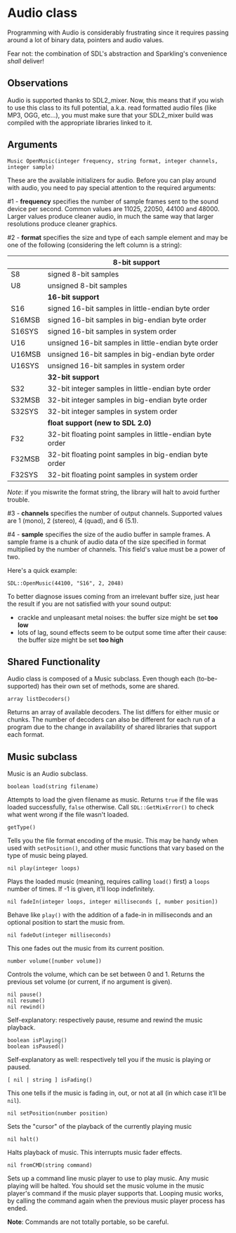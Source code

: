 # Audio class

Programming with Audio is considerably frustrating since it requires passing
around a lot of binary data, pointers and audio values.

Fear not: the combination of SDL's abstraction and Sparkling's convenience
*shall* deliver!

## Observations

Audio is supported thanks to SDL2_mixer. Now, this means that if you wish
to use this class to its full potential, a.k.a. read formatted audio files
(like MP3, OGG, etc…), you must make sure that your SDL2_mixer build was compiled
with the appropriate libraries linked to it.

## Arguments

	Music OpenMusic(integer frequency, string format, integer channels, integer sample)

These are the available initializers for audio.
Before you can play around with audio, you need to pay special attention to the
required arguments:

\#1 - **frequency** specifies the number of sample frames sent to the sound device per
second. Common values are 11025, 22050, 44100 and 48000.
Larger values produce cleaner audio, in much the same way that larger
resolutions produce cleaner graphics.

\#2 - **format** specifies the size and type of each sample element and may be one
of the following (considering the left column is a string):

| |                           **8-bit support**                              |
| ------- | ---------------------------------------------------------------- |
| S8      | signed 8-bit samples                                             |
| U8      | unsigned 8-bit samples                                           |
| |                          **16-bit support**                              |
| S16     | signed 16-bit samples in little-endian byte order                |
| S16MSB  | signed 16-bit samples in big-endian byte order                   |
| S16SYS  | signed 16-bit samples in system order                            |
| U16     | unsigned 16-bit samples in little-endian byte order              |
| U16MSB  | unsigned 16-bit samples in big-endian byte order                 |
| U16SYS  | unsigned 16-bit samples in system order                          |
| |                         **32-bit support**                               |
| S32     | 32-bit integer samples in little-endian byte order               |
| S32MSB  | 32-bit integer samples in big-endian byte order                  |
| S32SYS  | 32-bit integer samples in system order                           |
| |                   **float support (new to SDL 2.0)**                     |
| F32     | 32-bit floating point samples in little-endian byte order        |
| F32MSB  | 32-bit floating point samples in big-endian byte order           |
| F32SYS  | 32-bit floating point samples in system order                    |

*Note*: if you miswrite the format string, the library will halt to avoid further
trouble.

\#3 - **channels** specifies the number of output channels.
Supported values are 1 (mono), 2 (stereo), 4 (quad), and 6 (5.1).

\#4 - **sample** specifies the size of the audio buffer in sample frames.
A sample frame is a chunk of audio data of the size specified in format
multiplied by the number of channels. This field's value must be a power of two.

Here's a quick example:

	SDL::OpenMusic(44100, "S16", 2, 2048)

To better diagnose issues coming from an irrelevant buffer size,
just hear the result if you are not satisfied with your sound output:

* crackle and unpleasant metal noises: the buffer size might be set **too low**
* lots of lag, sound effects seem to be output some time after their cause:
the buffer size might be set **too high**

## Shared Functionality

Audio class is composed of a Music subclass. Even though each (to-be-supported)
has their own set of methods, some are shared.

	array listDecoders()

Returns an array of available decoders. The list differs for either music or chunks.
The number of decoders can also be different for each run of a program due to the
change in availability of shared libraries that support each format.

## Music subclass

Music is an Audio subclass.

	boolean load(string filename)

Attempts to load the given filename as music.
Returns `true` if the file was loaded successfully, `false` otherwise.
Call `SDL::GetMixError()` to check what went wrong if the file wasn't loaded.

	getType()

Tells you the file format encoding of the music.
This may be handy when used with `setPosition()`, and other music functions
that vary based on the type of music being played.

	nil play(integer loops)

Plays the loaded music (meaning, requires calling `load()` first)
a `loops` number of times. If -1 is given, it'll loop indefinitely.

	nil fadeIn(integer loops, integer milliseconds [, number position])

Behave like `play()` with the addition of a fade-in in milliseconds and
an optional position to start the music from.

	nil fadeOut(integer milliseconds)

This one fades out the music from its current position.

	number volume([number volume])

Controls the volume, which can be set between 0 and 1.
Returns the previous set volume (or current, if no argument is given).

	nil pause()
	nil resume()
	nil rewind()

Self-explanatory: respectively pause, resume and rewind the music playback.

	boolean isPlaying()
	boolean isPaused()

Self-explanatory as well: respectively tell you if the music is playing or paused.

	[ nil | string ] isFading()

This one tells if the music is fading in, out, or not at all (in which case it'll
be `nil`).

	nil setPosition(number position)

Sets the "cursor" of the playback of the currently playing music

	nil halt()

Halts playback of music. This interrupts music fader effects.

	nil fromCMD(string command)

Sets up a command line music player to use to play music.
Any music playing will be halted.
You should set the music volume in the music player's command if the music
player supports that. Looping music works, by calling the command again when
the previous music player process has ended.

**Note**: Commands are not totally portable, so be careful.
